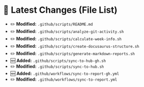 # 🔄 Latest Changes (File List)

- ✏️ **Modified:** `.github/scripts/README.md`
- ✏️ **Modified:** `.github/scripts/analyze-git-activity.sh`
- ✏️ **Modified:** `.github/scripts/calculate-week-info.sh`
- ✏️ **Modified:** `.github/scripts/create-docusaurus-structure.sh`
- ✏️ **Modified:** `.github/scripts/generate-markdown-reports.sh`
- 🆕 **Added:** `.github/scripts/sync-to-hub-gh.sh`
- ✏️ **Modified:** `.github/scripts/sync-to-hub.sh`
- 🆕 **Added:** `.github/workflows/sync-to-report-gh.yml`
- ✏️ **Modified:** `.github/workflows/sync-to-report.yml`
